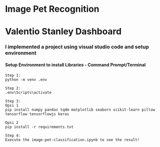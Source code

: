 # Image Pet Recognition
# Valentio Stanley Dashboard
### I implemented a project using visual studio code and setup environment

#### Setup Environment to install Libraries - Command Prompt/Terminal
```
Step 1:
python -m venv .env

Step 2:
.env\Scripts\activate

Step 3:
Opsi 1
pip install numpy pandas tqdm matplotlib seaborn scikit-learn pillow tensorflow tensorflowjs keras 

Opsi 2
pip install -r requirements.txt

Step 4:
Execute the image-pet-classification.ipynb to see the result!
```